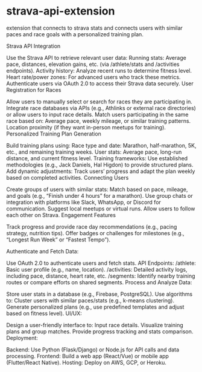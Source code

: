 # strava-api-extension
extension that connects to strava stats and connects users with similar paces and race goals with a personalized training plan.

Strava API Integration

Use the Strava API to retrieve relevant user data:
Running stats: Average pace, distances, elevation gains, etc. (via /athlete/stats and /activities endpoints).
Activity history: Analyze recent runs to determine fitness level.
Heart rate/power zones: For advanced users who track these metrics.
Authenticate users via OAuth 2.0 to access their Strava data securely.
User Registration for Races

Allow users to manually select or search for races they are participating in.
Integrate race databases via APIs (e.g., Athlinks or external race directories) or allow users to input race details.
Match users participating in the same race based on:
Average pace, weekly mileage, or similar training patterns.
Location proximity (if they want in-person meetups for training).
Personalized Training Plan Generation

Build training plans using:
Race type and date: Marathon, half-marathon, 5K, etc., and remaining training weeks.
User stats: Average pace, long-run distance, and current fitness level.
Training frameworks: Use established methodologies (e.g., Jack Daniels, Hal Higdon) to provide structured plans.
Add dynamic adjustments:
Track users’ progress and adapt the plan weekly based on completed activities.
Connecting Users

Create groups of users with similar stats:
Match based on pace, mileage, and goals (e.g., “Finish under 4 hours” for a marathon).
Use group chats or integration with platforms like Slack, WhatsApp, or Discord for communication.
Suggest local meetups or virtual runs.
Allow users to follow each other on Strava.
Engagement Features

Track progress and provide race day recommendations (e.g., pacing strategy, nutrition tips).
Offer badges or challenges for milestones (e.g., “Longest Run Week” or “Fastest Tempo”).

Authenticate and Fetch Data:

Use OAuth 2.0 to authenticate users and fetch stats.
API Endpoints:
/athlete: Basic user profile (e.g., name, location).
/activities: Detailed activity logs, including pace, distance, heart rate, etc.
/segments: Identify nearby training routes or compare efforts on shared segments.
Process and Analyze Data:

Store user stats in a database (e.g., Firebase, PostgreSQL).
Use algorithms to:
Cluster users with similar paces/stats (e.g., k-means clustering).
Generate personalized plans (e.g., use predefined templates and adjust based on fitness level).
UI/UX:

Design a user-friendly interface to:
Input race details.
Visualize training plans and group matches.
Provide progress tracking and stats comparison.
Deployment:

Backend: Use Python (Flask/Django) or Node.js for API calls and data processing.
Frontend: Build a web app (React/Vue) or mobile app (Flutter/React Native).
Hosting: Deploy on AWS, GCP, or Heroku.
